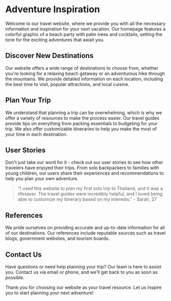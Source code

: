 <!--font:Great Vibes-->

# Adventure Inspiration

Welcome to our travel website, where we provide you with all the necessary information and inspiration for your next vacation. Our homepage features a colorful graphic of a beach party with palm trees and cocktails, setting the tone for the exciting adventures that await you.

## Discover New Destinations

Our website offers a wide range of destinations to choose from, whether you're looking for a relaxing beach getaway or an adventurous hike through the mountains. We provide detailed information on each location, including the best time to visit, popular attractions, and local cuisine.

## Plan Your Trip

We understand that planning a trip can be overwhelming, which is why we offer a variety of resources to make the process easier. Our travel guides provide tips on everything from packing essentials to budgeting for your trip. We also offer customizable itineraries to help you make the most of your time in each destination.

## User Stories

Don't just take our word for it - check out our user stories to see how other travelers have enjoyed their trips. From solo backpackers to families with young children, our users share their experiences and recommendations to help you plan your own adventure.

> "I used this website to plan my first solo trip to Thailand, and it was a lifesaver. The travel guides were incredibly helpful, and I loved being able to customize my itinerary based on my interests." - Sarah, 27

## References

We pride ourselves on providing accurate and up-to-date information for all of our destinations. Our references include reputable sources such as travel blogs, government websites, and tourism boards.

## Contact Us

Have questions or need help planning your trip? Our team is here to assist you. Contact us via email or phone, and we'll get back to you as soon as possible.

Thank you for choosing our website as your travel resource. Let us inspire you to start planning your next adventure!

<!--

Write me content for website with wallpaper which alt text is:

"A colorful graphic of a beach party with palm trees and cocktails for a vacation or travel website"

The name/title of the page should not be 1:1 copy of the alt text but rather a real content of the website which is using this wallpaper.

- Use markdown format 
- Start with heading
- Heading should be short and concise
- The content should look like a real website 
- The website should not be about the wallpaper, wallpaper is just a related background
- Heading should be contain work "wallpaper" or "background"
- Include real sections like references, contact, user stories, etc. use things relevant to the page purpose.
- Feel free to use structure like headings, bullets, numbering, blockquotes, paragraphs, horizontal lines, etc.
- You can use formatting like bold or _italic_
- You can include UTF-8 emojis
- Links should be only #hash anchors (and you can refer to the document itself)
- Do not include images


---


# Beach Party Wallpaper for Your Travel Inspiration

Welcome to our travel website, where we provide you with all the necessary information and inspiration for your next vacation. Our beach party wallpaper is the perfect background to get you in the mood for your upcoming trip.

## Discover New Destinations

Our website offers a wide range of destinations to choose from, whether you're looking for a relaxing beach getaway or an adventurous hike through the mountains. We provide detailed information on each location, including the best time to visit, popular attractions, and local cuisine.

## Plan Your Trip

We understand that planning a trip can be overwhelming, which is why we offer a variety of resources to make the process easier. Our travel guides provide tips on everything from packing essentials to budgeting for your trip. We also offer customizable itineraries to help you make the most of your time in each destination.

## User Stories

Don't just take our word for it - check out our user stories to see how other travelers have enjoyed their trips. From solo backpackers to families with young children, our users share their experiences and recommendations to help you plan your own adventure.

> "I used this website to plan my first solo trip to Thailand, and it was a lifesaver. The travel guides were incredibly helpful, and I loved being able to customize my itinerary based on my interests." - Sarah, 27

## References

We pride ourselves on providing accurate and up-to-date information for all of our destinations. Our references include reputable sources such as travel blogs, government websites, and tourism boards.

## Contact Us

Have questions or need help planning your trip? Our team is here to assist you. Contact us via email or phone, and we'll get back to you as soon as possible.

Thank you for choosing our website as your travel resource. We hope our beach party wallpaper inspires you to start planning your next adventure!


---


Heading should not include word "wallpaper". The website should not be about the wallpaper itself, wallpaper is just a related background, rewrite whole content.


---


# Get Inspired for Your Next Adventure

Welcome to our travel website, where we provide you with all the necessary information and inspiration for your next vacation. Our homepage features a colorful graphic of a beach party with palm trees and cocktails, setting the tone for the exciting adventures that await you.

## Discover New Destinations

Our website offers a wide range of destinations to choose from, whether you're looking for a relaxing beach getaway or an adventurous hike through the mountains. We provide detailed information on each location, including the best time to visit, popular attractions, and local cuisine.

## Plan Your Trip

We understand that planning a trip can be overwhelming, which is why we offer a variety of resources to make the process easier. Our travel guides provide tips on everything from packing essentials to budgeting for your trip. We also offer customizable itineraries to help you make the most of your time in each destination.

## User Stories

Don't just take our word for it - check out our user stories to see how other travelers have enjoyed their trips. From solo backpackers to families with young children, our users share their experiences and recommendations to help you plan your own adventure.

> "I used this website to plan my first solo trip to Thailand, and it was a lifesaver. The travel guides were incredibly helpful, and I loved being able to customize my itinerary based on my interests." - Sarah, 27

## References

We pride ourselves on providing accurate and up-to-date information for all of our destinations. Our references include reputable sources such as travel blogs, government websites, and tourism boards.

## Contact Us

Have questions or need help planning your trip? Our team is here to assist you. Contact us via email or phone, and we'll get back to you as soon as possible.

Thank you for choosing our website as your travel resource. Let us inspire you to start planning your next adventure!

-->

